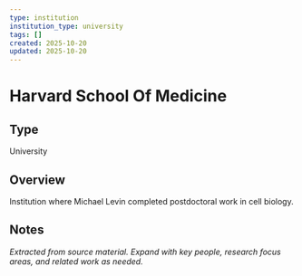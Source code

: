 ```yaml
---
type: institution
institution_type: university
tags: []
created: 2025-10-20
updated: 2025-10-20
---
```


# Harvard School Of Medicine

## Type

University

## Overview

Institution where Michael Levin completed postdoctoral work in cell biology.

## Notes

*Extracted from source material. Expand with key people, research focus areas, and related work as needed.*
